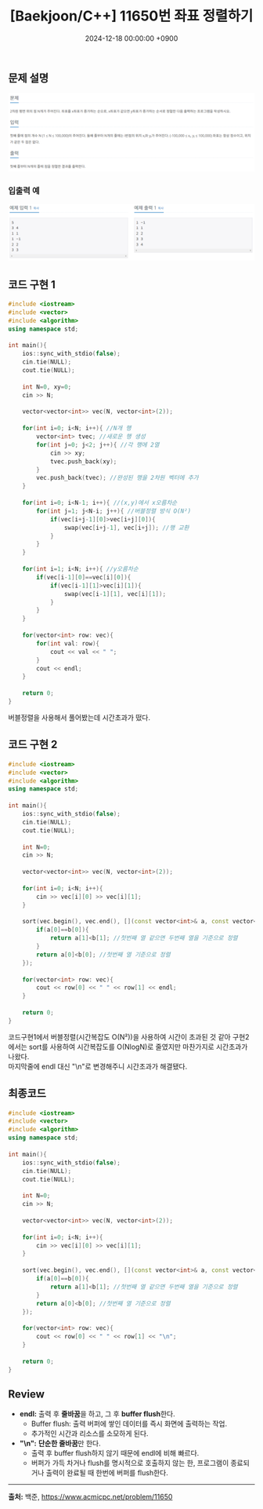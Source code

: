 ﻿---
classes: wide
toc: true
toc_label: "My Table of Contents"
#toc_icon: "cog"
layout: single
title: "[Baekjoon/C++] 11650번 좌표 정렬하기"
date: "2024-12-18 00:00:00 +0900"
last_modified_at: "2024-12-18 00:00:00 +0900"
categories:
  - Baekjoon
tags:
  - c++
  - silver5
author_profile: true
sidebar:
    nav: docs
---
 
## 문제 설명
![problem_ex](/assets/img/11650.png)

### 입출력 예
![problem_ex](/assets/img/11650_ex.png)

## 코드 구현 1
```c++
#include <iostream>
#include <vector>
#include <algorithm>
using namespace std;

int main(){
    ios::sync_with_stdio(false);
    cin.tie(NULL);
    cout.tie(NULL);

    int N=0, xy=0;
    cin >> N;

    vector<vector<int>> vec(N, vector<int>(2));

    for(int i=0; i<N; i++){ //N개 행
        vector<int> tvec; //새로운 행 생성
        for(int j=0; j<2; j++){ //각 행에 2열
            cin >> xy;
            tvec.push_back(xy);
        }
        vec.push_back(tvec); //완성된 행을 2차원 벡터에 추가
    }

    for(int i=0; i<N-1; i++){ //(x,y)에서 x오름차순
        for(int j=1; j<N-i; j++){ //버블정렬 방식 O(N²)
            if(vec[i+j-1][0]>vec[i+j][0]){
                swap(vec[i+j-1], vec[i+j]); //행 교환
            }
        }
    }

    for(int i=1; i<N; i++){ //y오름차순
        if(vec[i-1][0]==vec[i][0]){
            if(vec[i-1][1]>vec[i][1]){
                swap(vec[i-1][1], vec[i][1]);
            }
        }
    }

    for(vector<int> row: vec){
        for(int val: row){
            cout << val << " ";
        }
        cout << endl;
    }

    return 0;
}
```
버블정렬을 사용해서 풀어봤는데 시간초과가 떴다.

## 코드 구현 2
```c++
#include <iostream>
#include <vector>
#include <algorithm>
using namespace std;

int main(){
    ios::sync_with_stdio(false);
    cin.tie(NULL);
    cout.tie(NULL);

    int N=0;
    cin >> N;
    
    vector<vector<int>> vec(N, vector<int>(2));

    for(int i=0; i<N; i++){ 
        cin >> vec[i][0] >> vec[i][1];
    }

    sort(vec.begin(), vec.end(), [](const vector<int>& a, const vector<int>& b){
        if(a[0]==b[0]){
            return a[1]<b[1]; //첫번째 열 같으면 두번째 열을 기준으로 정렬
        }
        return a[0]<b[0]; //첫번째 열 기준으로 정렬
    });

    for(vector<int> row: vec){
        cout << row[0] << " " << row[1] << endl;
    }

    return 0;
}
```
코드구현1에서 버블정렬(시간복잡도 O(N²))을 사용하여 시간이 초과된 것 같아 구현2에서는 sort를 사용하여 시간복잡도를 O(NlogN)로 줄였지만 마찬가지로 시간초과가 나왔다.
<br/>마지막줄에 endl 대신 "\n"로 변경해주니 시간초과가 해결됐다.

## 최종코드
```c++
#include <iostream>
#include <vector>
#include <algorithm>
using namespace std;

int main(){
    ios::sync_with_stdio(false);
    cin.tie(NULL);
    cout.tie(NULL);

    int N=0;
    cin >> N;
    
    vector<vector<int>> vec(N, vector<int>(2));

    for(int i=0; i<N; i++){ 
        cin >> vec[i][0] >> vec[i][1];
    }

    sort(vec.begin(), vec.end(), [](const vector<int>& a, const vector<int>& b){
        if(a[0]==b[0]){
            return a[1]<b[1]; //첫번째 열 같으면 두번째 열을 기준으로 정렬
        }
        return a[0]<b[0]; //첫번째 열 기준으로 정렬
    });

    for(vector<int> row: vec){
        cout << row[0] << " " << row[1] << "\n";
    }

    return 0;
}
```

## Review
- **endl:** 출력 후 **줄바꿈**을 하고, 그 후 **buffer flush**한다.
    - Buffer flush: 출력 버퍼에 쌓인 데이터를 즉시 화면에 출력하는 작업.
    - 추가적인 시간과 리소스를 소모하게 된다.
- **"\n":** **단순한 줄바꿈**만 한다.
    - 출력 후 buffer flush하지 않기 때문에 endl에 비해 빠르다.
    - 버퍼가 가득 차거나 flush를 명시적으로 호출하지 않는 한, 프로그램이 종료되거나 출력이 완료될 때 한번에 버퍼를 flush한다.

---
**출처:** 백준, https://www.acmicpc.net/problem/11650